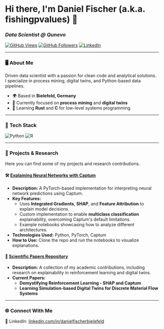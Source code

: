 # Hi there, I'm Daniel Fischer (a.k.a. fishingpvalues) 👋  
### *Data Scientist @ Qunevo*

[![GitHub Views](https://komarev.com/ghpvc/?username=fishingpvalues&color=blue)](https://github.com/fishingpvalues)
[![GitHub Followers](https://img.shields.io/github/followers/fishingpvalues?style=social)](https://github.com/fishingpvalues?tab=followers)
[![LinkedIn](https://img.shields.io/badge/-Connect%20on%20LinkedIn-blue?style=flat&logo=LinkedIn&logoColor=white)](https://www.linkedin.com/in/danielfischerbielefeld/)

---

### 🖥️ **About Me**
Driven data scientist with a passion for clean code and analytical solutions.  
I specialize in process mining, digital twins, and Python-based data pipelines.

- 🌍 Based in **Bielefeld, Germany**  
- 🧠 Currently focused on **process mining** and **digital twins**  
- 📖 Learning **Rust** and **C** for low-level systems programming  

---

### 🔧 **Tech Stack**
![Python](https://img.shields.io/badge/Python-3776AB?style=for-the-badge&logo=python&logoColor=white)
![R](https://img.shields.io/badge/R-276DC3?style=for-the-badge&logo=r&logoColor=white)

---

### 📁 **Projects & Research**

Here you can find some of my projects and research contributions.

#### 🛠 [Explaining Neural Networks with Captum](https://github.com/fishingpvalues/whitebox-pytorch-captum)
- **Description:** A PyTorch-based implementation for interpreting neural network predictions using Captum.
- **Key Features:**
  - Uses **Integrated Gradients**, **SHAP**, and **Feature Attribution** to explain model decisions.
  - Custom implementation to enable **multiclass classification** explainability, overcoming Captum's default limitations.
  - Example notebooks showcasing how to analyze different architectures.
- **Technologies Used:** Python, PyTorch, Captum  
- **How to Use:** Clone the repo and run the notebooks to visualize explanations.

#### 📜 [Scientific Papers Repository](https://github.com/fishingpvalues/papers)
- **Description:** A collection of my academic contributions, including research on explainability in reinforcement learning and digital twins.
- **Current Papers:**
  - **Demystifying Reinforcement Learning - SHAP and Captum**
  - **Learning Simulation-based Digital Twins for Discrete Material Flow Systems**

---

### 🌐 **Connect With Me**
💼 LinkedIn: [linkedin.com/in/danielfischerbielefeld](https://www.linkedin.com/in/danielfischerbielefeld)
